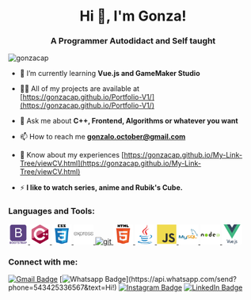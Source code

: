 <h1 align="center">Hi 👋, I'm Gonza!</h1>
<h3 align="center">A Programmer Autodidact and Self taught</h3>

<p align="left"> <img src="https://komarev.com/ghpvc/?username=gonzacap&label=Profile%20views&color=0e75b6&style=flat" alt="gonzacap" /> </p>

- 🌱 I’m currently learning **Vue.js and GameMaker Studio**

- 👨‍💻 All of my projects are available at [https://gonzacap.github.io/Portfolio-V1/](https://gonzacap.github.io/Portfolio-V1/)

- 💬 Ask me about **C++, Frontend, Algorithms or whatever you want**

- 📫 How to reach me [**gonzalo.october@gmail.com**](mailto:contato.weltonf@gmail.com)

- 📄 Know about my experiences [https://gonzacap.github.io/My-Link-Tree/viewCV.html](https://gonzacap.github.io/My-Link-Tree/viewCV.html)

- ⚡ **I like to watch series, anime and Rubik's Cube.**

<!--
<h3 align="left">Connect with me:</h3>
<p align="left">
<a href="https://linkedin.com/in/lopez-gonzalo" target="blank"><img align="center" src="https://raw.githubusercontent.com/rahuldkjain/github-profile-readme-generator/master/src/images/icons/Social/linked-in-alt.svg" alt="lopez-gonzalo" height="30" width="40" /></a>
<a href="https://instagram.com/aliasgonzacap" target="blank"><img align="center" src="https://raw.githubusercontent.com/rahuldkjain/github-profile-readme-generator/master/src/images/icons/Social/instagram.svg" alt="aliasgonzacap" height="30" width="40" /></a>
</p>
-->

<h3 align="left">Languages and Tools:</h3>
<p align="left"></a> 
<a href="https://getbootstrap.com" target="_blank"> <img src="https://raw.githubusercontent.com/devicons/devicon/master/icons/bootstrap/bootstrap-plain-wordmark.svg" alt="bootstrap" width="40" height="40"/> </a> <a href="https://www.w3schools.com/cpp/" target="_blank"> <img src="https://raw.githubusercontent.com/devicons/devicon/master/icons/cplusplus/cplusplus-original.svg" alt="cplusplus" width="40" height="40"/> </a> <a href="https://www.w3schools.com/css/" target="_blank"> <img src="https://raw.githubusercontent.com/devicons/devicon/master/icons/css3/css3-original-wordmark.svg" alt="css3" width="40" height="40"/> </a> <a href="https://expressjs.com" target="_blank"> <img src="https://raw.githubusercontent.com/devicons/devicon/master/icons/express/express-original-wordmark.svg" alt="express" width="40" height="40"/> </a> <a href="https://git-scm.com/" target="_blank"> <img src="https://www.vectorlogo.zone/logos/git-scm/git-scm-icon.svg" alt="git" width="40" height="40"/> </a> <a href="https://www.w3.org/html/" target="_blank"> <img src="https://raw.githubusercontent.com/devicons/devicon/master/icons/html5/html5-original-wordmark.svg" alt="html5" width="40" height="40"/> </a> <a href="https://www.java.com" target="_blank"> <img src="https://raw.githubusercontent.com/devicons/devicon/master/icons/java/java-original.svg" alt="java" width="40" height="40"/> </a> <a href="https://developer.mozilla.org/en-US/docs/Web/JavaScript" target="_blank"> <img src="https://raw.githubusercontent.com/devicons/devicon/master/icons/javascript/javascript-original.svg" alt="javascript" width="40" height="40"/> </a> <a href="https://www.mysql.com/" target="_blank"> <img src="https://raw.githubusercontent.com/devicons/devicon/master/icons/mysql/mysql-original-wordmark.svg" alt="mysql" width="40" height="40"/> </a> <a href="https://nodejs.org" target="_blank"> <img src="https://raw.githubusercontent.com/devicons/devicon/master/icons/nodejs/nodejs-original-wordmark.svg" alt="nodejs" width="40" height="40"/> </a> <!--<a href="https://tailwindcss.com/" target="_blank"> <img src="https://www.vectorlogo.zone/logos/tailwindcss/tailwindcss-icon.svg" alt="tailwind" width="40" height="40"/> </a> --><a href="https://vuejs.org/" target="_blank"> <img src="https://raw.githubusercontent.com/devicons/devicon/master/icons/vuejs/vuejs-original-wordmark.svg" alt="vuejs" width="40" height="40"/> </a> </p>


<h3 align="left">Connect with me:</h3>

[![Gmail Badge](https://img.shields.io/badge/-Gmail-c14438?style=flat-square&logo=Gmail&logoColor=white&link=mailto:contato.weltonf@gmail.com)](mailto:gonzalo.october@gmail.com)
[![Whatsapp Badge](https://img.shields.io/badge/-Whatsapp-4CA143?style=flat-square&labelColor=4CA143&logo=whatsapp&logoColor=white&link=https://api.whatsapp.com/send?phone=5581984434580&text=Hi!)](https://api.whatsapp.com/send?phone=543425336567&text=Hi!)
[![Instagram Badge](https://img.shields.io/badge/-Instagram-ff69b4?style=flat-square&labelColor=ff69b4&logo=instagram&logoColor=white&link=https://instagram.com/aliasgonzacap)](https://instagram.com/aliasgonzacap)
[![LinkedIn Badge](https://img.shields.io/badge/-LinkedIn-0e76a8?style=flat-square&labelColor=0e76a8&logo=linkedin&logoColor=white&link=https://www.linkedin.com/in/lopez-gonzalo/)](https://www.linkedin.com/in/lopez-gonzalo/)
<!--[![Telegram Badge](https://img.shields.io/badge/-Telegram-9cf?style=flat-square&labelColor=9cf&logo=telegram&logoColor=white&link=)]()
[![Twitter Badge](https://img.shields.io/badge/-Twitter-1da1f2?style=flat-square&labelColor=1da1f2&logo=twitter&logoColor=white&link=https://www.twitter.com/)](https://www.twitter.com/)
[![Facebook Badge](https://img.shields.io/badge/-Facebook-3b5998?style=flat-square&labelColor=3b5998&logo=facebook&logoColor=white&link=https://www.facebook.com/)](https://www.facebook.com/)-->


<!--<p><img align="center" src="https://github-readme-streak-stats.herokuapp.com/?user=gonzacap&" alt="gonzacap" /></p>-->
